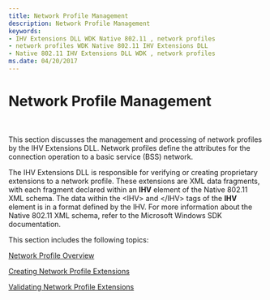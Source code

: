 ```yaml
---
title: Network Profile Management
description: Network Profile Management
keywords:
- IHV Extensions DLL WDK Native 802.11 , network profiles
- network profiles WDK Native 802.11 IHV Extensions DLL
- Native 802.11 IHV Extensions DLL WDK , network profiles
ms.date: 04/20/2017
---
```


# Network Profile Management




 

This section discusses the management and processing of network profiles by the IHV Extensions DLL. Network profiles define the attributes for the connection operation to a basic service (BSS) network.

The IHV Extensions DLL is responsible for verifying or creating proprietary extensions to a network profile. These extensions are XML data fragments, with each fragment declared within an **IHV** element of the Native 802.11 XML schema. The data within the &lt;IHV&gt; and &lt;/IHV&gt; tags of the **IHV** element is in a format defined by the IHV. For more information about the Native 802.11 XML schema, refer to the Microsoft Windows SDK documentation.

This section includes the following topics:

[Network Profile Overview](network-profile-overview.md)

[Creating Network Profile Extensions](creating-network-profile-extensions.md)

[Validating Network Profile Extensions](validating-network-profile-extensions.md)

 

 





